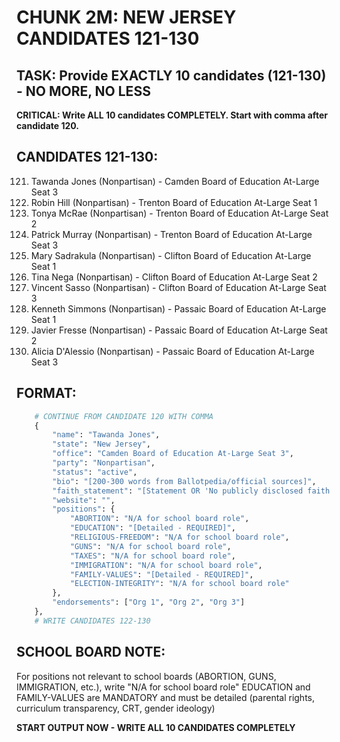 # CHUNK 2M: NEW JERSEY CANDIDATES 121-130

## TASK: Provide EXACTLY 10 candidates (121-130) - NO MORE, NO LESS

**CRITICAL: Write ALL 10 candidates COMPLETELY. Start with comma after candidate 120.**

## CANDIDATES 121-130:

121. Tawanda Jones (Nonpartisan) - Camden Board of Education At-Large Seat 3
122. Robin Hill (Nonpartisan) - Trenton Board of Education At-Large Seat 1
123. Tonya McRae (Nonpartisan) - Trenton Board of Education At-Large Seat 2
124. Patrick Murray (Nonpartisan) - Trenton Board of Education At-Large Seat 3
125. Mary Sadrakula (Nonpartisan) - Clifton Board of Education At-Large Seat 1
126. Tina Nega (Nonpartisan) - Clifton Board of Education At-Large Seat 2
127. Vincent Sasso (Nonpartisan) - Clifton Board of Education At-Large Seat 3
128. Kenneth Simmons (Nonpartisan) - Passaic Board of Education At-Large Seat 1
129. Javier Fresse (Nonpartisan) - Passaic Board of Education At-Large Seat 2
130. Alicia D'Alessio (Nonpartisan) - Passaic Board of Education At-Large Seat 3

## FORMAT:

```python
    # CONTINUE FROM CANDIDATE 120 WITH COMMA
    {
        "name": "Tawanda Jones",
        "state": "New Jersey",
        "office": "Camden Board of Education At-Large Seat 3",
        "party": "Nonpartisan",
        "status": "active",
        "bio": "[200-300 words from Ballotpedia/official sources]",
        "faith_statement": "[Statement OR 'No publicly disclosed faith statement']",
        "website": "",
        "positions": {
            "ABORTION": "N/A for school board role",
            "EDUCATION": "[Detailed - REQUIRED]",
            "RELIGIOUS-FREEDOM": "N/A for school board role",
            "GUNS": "N/A for school board role",
            "TAXES": "N/A for school board role",
            "IMMIGRATION": "N/A for school board role",
            "FAMILY-VALUES": "[Detailed - REQUIRED]",
            "ELECTION-INTEGRITY": "N/A for school board role"
        },
        "endorsements": ["Org 1", "Org 2", "Org 3"]
    },
    # WRITE CANDIDATES 122-130

```


## SCHOOL BOARD NOTE:
For positions not relevant to school boards (ABORTION, GUNS, IMMIGRATION, etc.), write "N/A for school board role"
EDUCATION and FAMILY-VALUES are MANDATORY and must be detailed (parental rights, curriculum transparency, CRT, gender ideology)


**START OUTPUT NOW - WRITE ALL 10 CANDIDATES COMPLETELY**
